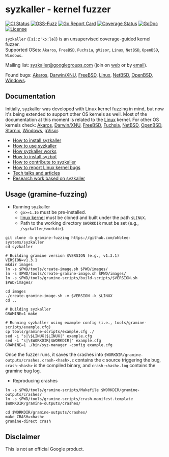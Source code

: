 # syzkaller - kernel fuzzer

[![CI Status](https://github.com/google/syzkaller/workflows/ci/badge.svg)](https://github.com/google/syzkaller/actions?query=workflow/ci)
[![OSS-Fuzz](https://oss-fuzz-build-logs.storage.googleapis.com/badges/syzkaller.svg)](https://bugs.chromium.org/p/oss-fuzz/issues/list?q=label:Proj-syzkaller)
[![Go Report Card](https://goreportcard.com/badge/github.com/google/syzkaller)](https://goreportcard.com/report/github.com/google/syzkaller)
[![Coverage Status](https://codecov.io/gh/google/syzkaller/graph/badge.svg)](https://codecov.io/gh/google/syzkaller)
[![GoDoc](https://godoc.org/github.com/google/syzkaller?status.svg)](https://godoc.org/github.com/google/syzkaller)
[![License](https://img.shields.io/badge/License-Apache%202.0-blue.svg)](LICENSE)

`syzkaller` (`[siːzˈkɔːlə]`) is an unsupervised coverage-guided kernel fuzzer.\
Supported OSes: `Akaros`, `FreeBSD`, `Fuchsia`, `gVisor`, `Linux`, `NetBSD`, `OpenBSD`, `Windows`.

Mailing list: [syzkaller@googlegroups.com](https://groups.google.com/forum/#!forum/syzkaller) (join on [web](https://groups.google.com/forum/#!forum/syzkaller) or by [email](mailto:syzkaller+subscribe@googlegroups.com)).

Found bugs: [Akaros](docs/akaros/found_bugs.md), [Darwin/XNU](docs/darwin/README.md), [FreeBSD](docs/freebsd/found_bugs.md), [Linux](docs/linux/found_bugs.md), [NetBSD](docs/netbsd/found_bugs.md), [OpenBSD](docs/openbsd/found_bugs.md), [Windows](docs/windows/README.md).

## Documentation

Initially, syzkaller was developed with Linux kernel fuzzing in mind, but now
it's being extended to support other OS kernels as well.
Most of the documentation at this moment is related to the [Linux](docs/linux/setup.md) kernel.
For other OS kernels check:
[Akaros](docs/akaros/README.md),
[Darwin/XNU](docs/darwin/README.md),
[FreeBSD](docs/freebsd/README.md),
[Fuchsia](docs/fuchsia/README.md),
[NetBSD](docs/netbsd/README.md),
[OpenBSD](docs/openbsd/setup.md),
[Starnix](docs/starnix/README.md),
[Windows](docs/windows/README.md),
[gVisor](docs/gvisor/README.md).

- [How to install syzkaller](docs/setup.md)
- [How to use syzkaller](docs/usage.md)
- [How syzkaller works](docs/internals.md)
- [How to install syzbot](docs/setup_syzbot.md)
- [How to contribute to syzkaller](docs/contributing.md)
- [How to report Linux kernel bugs](docs/linux/reporting_kernel_bugs.md)
- [Tech talks and articles](docs/talks.md)
- [Research work based on syzkaller](docs/research.md)

## Usage (gramine-fuzzing)

* Running syzkaller
  * `go>=1.16` must be pre-installed.
  * [linux kernel](https://github.com/torvalds/linux) must be cloned and built under the path `$LINUX`.
  * Path to the working directory `$WORKDIR` must be set (e.g., `/syzkaller/workdir`).
```
git clone -b gramine-fuzzing https://github.com/ohblee-systems/syzkaller
cd syzkaller

# Building gramine version $VERSION (e.g., v1.3.1)
VERSION=v1.3.1
mkdir images
ln -s $PWD/tools/create-image.sh $PWD/images/
ln -s $PWD/tools/create-gramine-image.sh $PWD/images/
ln -s $PWD/tools/gramine-scripts/build-scripts/$VERSION.sh $PWD/images/

cd images
./create-gramine-image.sh -v $VERSION -k $LINUX
cd ..

# Building syzkaller
GRAMINE=1 make

# Running syzkaller using example config (i.e., tools/gramine-scripts/example.cfg)
cp tools/gramine-scripts/example.cfg ./
sed -i "s|\$LINUX|$LINUX|" example.cfg
sed -i "s|\$WORKDIR|$WORKDIR|" example.cfg
GRAMINE=1 ./bin/syz-manager -config example.cfg
```
Once the fuzzer runs, it saves the crashes into `$WORKDIR/gramine-outputs/crashes`.
`crash-<hash>.c` contains the c source triggering the bug, `crash-<hash>` is the compiled binary, and `crash-<hash>.log` contains the gramine bug log.

* Reproducing crashes
```
ln -s $PWD/tools/gramine-scripts/Makefile $WORKDIR/gramine-outputs/crashes/
ln -s $PWD/tools/gramine-scripts/crash.manifest.template $WORKDIR/gramine-outputs/crashes/

cd $WORKDIR/gramine-outputs/crashes/
make CRASH=<hash>
gramine-direct crash
```

## Disclaimer

This is not an official Google product.
